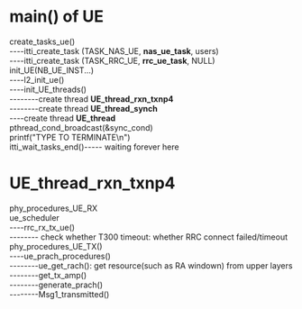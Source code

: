 # main() of **UE**

create_tasks_ue()  
----itti_create_task (TASK_NAS_UE, **nas_ue_task**, users)  
----itti_create_task (TASK_RRC_UE, **rrc_ue_task**, NULL)  
init_UE(NB_UE_INST...)  
----l2_init_ue()  
----init_UE_threads()  
--------create thread **UE_thread_rxn_txnp4**  
--------create thread **UE_thread_synch**  
----create thread **UE_thread**  
pthread_cond_broadcast(&sync_cond)  
printf("TYPE <CTRL-C> TO TERMINATE\n")  
itti_wait_tasks_end()----- waiting forever here
# UE_thread_rxn_txnp4  
phy_procedures_UE_RX  
ue_scheduler  
----rrc_rx_tx_ue()  
-------- check whether T300 timeout: whether RRC connect failed/timeout  
phy_procedures_UE_TX()  
----ue_prach_procedures()  
--------ue_get_rach(): get resource(such as RA windown) from upper layers  
--------get_tx_amp()  
--------generate_prach()  
--------Msg1_transmitted()  
  
